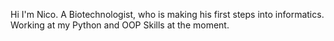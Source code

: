 Hi I'm Nico.
A Biotechnologist, who is making his first steps into informatics. 
Working at my Python and OOP Skills at the moment.
